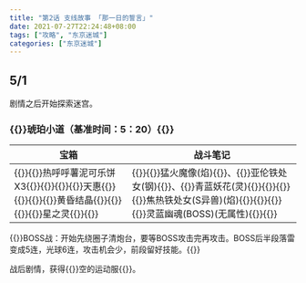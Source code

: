 ```yaml
---
title: "第2话 支线故事 「那一日的誓言」"
date: 2021-07-27T22:24:48+08:00
tags: ["攻略", "东京迷城"]
categories: ["东京迷城"]
---
```


## 5/1

剧情之后开始探索迷宫。

### {{<fontColor red>}}琥珀小道（基准时间：5：20）{{</fontColor>}}

| 宝箱                                                         | 战斗笔记                                                     |
| ------------------------------------------------------------ | ------------------------------------------------------------ |
| {{<poem>}}{{<fontColor skyblue>}}热呼呼薯泥可乐饼 X3{{</fontColor>}}{{</poem>}}{{<poem>}}{{<fontColor skyblue>}}天惠{{</fontColor>}}{{</poem>}}{{<poem>}}{{<fontColor skyblue>}}黄昏结晶{{</fontColor>}}{{</poem>}}{{<poem>}}{{<fontColor skyblue>}}星之灵{{</fontColor>}}{{</poem>}} | {{<poem>}}{{<fontColor purple>}}猛火魔像(焰){{</fontColor>}}、{{<fontColor purple>}}亚伦铁处女(钢){{</fontColor>}}、{{<fontColor purple>}}青蓝妖花(灵){{</fontColor>}}{{</poem>}}{{<poem>}}{{<fontColor purple>}}焦热铁处女(S异兽)(焰){{</fontColor>}}{{</poem>}}{{<poem>}}{{<fontColor red>}}灵蓝幽魂(BOSS)(无属性){{</fontColor>}}{{</poem>}} |

{{<spoiler>}}BOSS战：开始先绕圈子清炮台，要等BOSS攻击完再攻击。BOSS后半段落雷变成5连，光球6连，攻击机会少，前段留好技能。{{</spoiler>}}

战后剧情，获得{{<fontColor skyblue>}}空的运动服{{</fontColor>}}。
